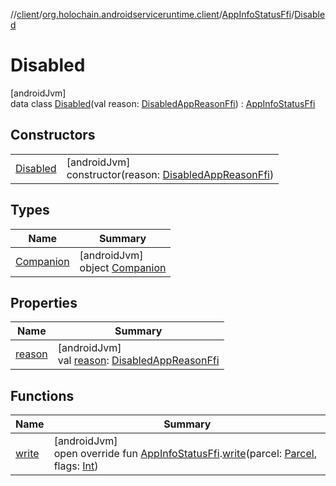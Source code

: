 //[client](../../../../index.md)/[org.holochain.androidserviceruntime.client](../../index.md)/[AppInfoStatusFfi](../index.md)/[Disabled](index.md)

# Disabled

[androidJvm]\
data class [Disabled](index.md)(val reason: [DisabledAppReasonFfi](../../-disabled-app-reason-ffi/index.md)) : [AppInfoStatusFfi](../index.md)

## Constructors

| | |
|---|---|
| [Disabled](-disabled.md) | [androidJvm]<br>constructor(reason: [DisabledAppReasonFfi](../../-disabled-app-reason-ffi/index.md)) |

## Types

| Name | Summary |
|---|---|
| [Companion](-companion/index.md) | [androidJvm]<br>object [Companion](-companion/index.md) |

## Properties

| Name | Summary |
|---|---|
| [reason](reason.md) | [androidJvm]<br>val [reason](reason.md): [DisabledAppReasonFfi](../../-disabled-app-reason-ffi/index.md) |

## Functions

| Name | Summary |
|---|---|
| [write](../../-app-info-status-ffi-parceler/write.md) | [androidJvm]<br>open override fun [AppInfoStatusFfi](../index.md).[write](../../-app-info-status-ffi-parceler/write.md)(parcel: [Parcel](https://developer.android.com/reference/kotlin/android/os/Parcel.html), flags: [Int](https://kotlinlang.org/api/core/kotlin-stdlib/kotlin/-int/index.html)) |